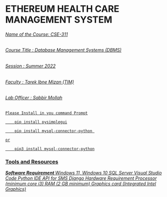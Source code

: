 # ETHEREUM HEALTH CARE MANAGEMENT SYSTEM <u>
###### Name of the Course: CSE-311
###### Course Title      : Database Management Systems (DBMS) </br>
###### Session           : Summer 2022
###### Faculty           : Tarek Ibne Mizan (TIM)
###### Lab Officer       : Sabbir Mollah

`Please Install in you command Prompt`
```
    pip install pysimplegui
```
```
    pip install mysql-connector-python 
```
`or`
```
    pip3 install mysql-connector-python
```

### Tools and Resources  
<p><i>
<u><i><b> Software Requirement </b></i></u>
Windows 11, Windows 10  
SQL Server  
Visual Studio Code  
Python IDE  
API for SMS  
Django  
Hardware Requirement  
Processor (minimum core i3)  
RAM (2 GB minimum)  
Graphics card (Integrated Intel Graphics)  
</p></i>
